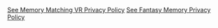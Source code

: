 [See Memory Matching VR Privacy Policy](docs/en/privacy/memorymatchingvr.html) 
[See Fantasy Memory Privacy Policy](docs/en/privacy/fantasymemory.html) 